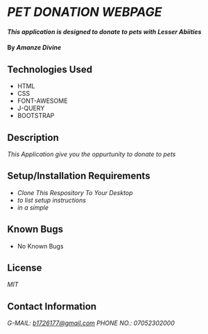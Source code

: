 # _PET DONATION WEBPAGE_

#### _This application is designed to donate to pets with Lesser Abiities_

#### By _**Amanze Divine**_

## Technologies Used

* HTML
* CSS
* FONT-AWESOME
* J-QUERY
* BOOTSTRAP

## Description

_This Application give you the oppurtunity to donate to pets_

## Setup/Installation Requirements

* _Clone This Respository To Your Desktop_
* _to list setup instructions_
* _in a simple_

## Known Bugs

* No Known Bugs

## License

_MIT_

## Contact Information

_G-MAIL: b1726177@gmail.com  PHONE NO.: 07052302000_